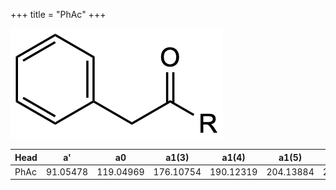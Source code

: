 +++
title = "PhAc"
+++

![](/img/PhAc.png?classes=border)

| Head           | a'        | a0        | a1(3)     | a1(4)     | a1(5)     | a1(Asn)   |
|----------------|-----------|-----------|-----------|-----------|-----------|-----------|
| PhAc           | 91.05478  | 119.04969 | 176.10754 | 190.12319 | 204.13884 | 233.09262 |